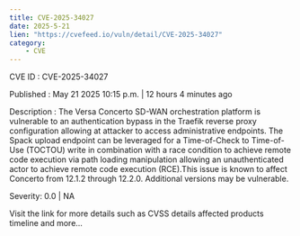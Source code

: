 ```yaml
---
title: CVE-2025-34027
date: 2025-5-21
lien: "https://cvefeed.io/vuln/detail/CVE-2025-34027"
category:
    - CVE
---
```


CVE ID : CVE-2025-34027

Published :  May 21
2025
10:15 p.m. | 12 hours
4 minutes ago

Description : The Versa Concerto SD-WAN orchestration platform is vulnerable to an authentication bypass in the Traefik reverse proxy configuration
allowing at attacker to access administrative endpoints. The Spack upload endpoint can be leveraged for a Time-of-Check to Time-of-Use (TOCTOU) write in combination with a race condition to achieve remote code execution via path loading manipulation
allowing an unauthenticated actor to achieve remote code execution (RCE).This issue is known to affect Concerto from 12.1.2 through 12.2.0. Additional versions may be vulnerable.

Severity: 0.0 | NA

Visit the link for more details
such as CVSS details
affected products
timeline
and more...
